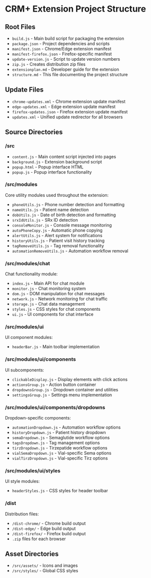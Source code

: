 # CRM+ Extension Project Structure

## Root Files
- `build.js` - Main build script for packaging the extension
- `package.json` - Project dependencies and scripts
- `manifest.json` - Chrome/Edge extension manifest
- `manifest-firefox.json` - Firefox-specific manifest
- `update-version.js` - Script to update version numbers
- `zip.js` - Creates distribution zip files
- `extensionplan.md` - Developer guide for the extension
- `structure.md` - This file documenting the project structure

## Update Files
- `chrome-updates.xml` - Chrome extension update manifest
- `edge-updates.xml` - Edge extension update manifest
- `firefox-updates.json` - Firefox extension update manifest
- `updates.xml` - Unified update redirector for all browsers

## Source Directories

### /src
- `content.js` - Main content script injected into pages
- `background.js` - Extension background script
- `popup.html` - Popup interface HTML
- `popup.js` - Popup interface functionality

### /src/modules
Core utility modules used throughout the extension:
- `phoneUtils.js` - Phone number detection and formatting
- `nameUtils.js` - Patient name detection
- `dobUtils.js` - Date of birth detection and formatting
- `srxIdUtils.js` - SRx ID detection
- `consoleMonitor.js` - Console message monitoring
- `autoPhoneCopy.js` - Automatic phone copying
- `alertUtils.js` - Alert system for notifications
- `historyUtils.js` - Patient visit history tracking
- `tagRemoveUtils.js` - Tag removal functionality
- `automationRemoveUtils.js` - Automation workflow removal

### /src/modules/chat
Chat functionality module:
- `index.js` - Main API for chat module
- `monitor.js` - Chat monitoring system
- `dom.js` - DOM manipulation for chat messages
- `network.js` - Network monitoring for chat traffic
- `storage.js` - Chat data management
- `styles.js` - CSS styles for chat components
- `ui.js` - UI components for chat interface

### /src/modules/ui
UI component modules:
- `headerBar.js` - Main toolbar implementation

### /src/modules/ui/components
UI subcomponents:
- `clickableDisplay.js` - Display elements with click actions
- `actionsGroup.js` - Action button container
- `dropdownsGroup.js` - Dropdown container and utilities
- `settingsGroup.js` - Settings menu implementation

### /src/modules/ui/components/dropdowns
Dropdown-specific components:
- `automationDropdown.js` - Automation workflow options
- `historyDropdown.js` - Patient history dropdown
- `semaDropdown.js` - Semaglutide workflow options
- `tagsDropdown.js` - Tag management options
- `tirzDropdown.js` - Tirzepatide workflow options
- `vialSemaDropdown.js` - Vial-specific Sema options
- `vialTirzDropdown.js` - Vial-specific Tirz options

### /src/modules/ui/styles
UI style modules:
- `headerStyles.js` - CSS styles for header toolbar

### /dist
Distribution files:
- `/dist-chrome/` - Chrome build output
- `/dist-edge/` - Edge build output
- `/dist-firefox/` - Firefox build output
- `.zip` files for each browser

## Asset Directories
- `/src/assets/` - Icons and images
- `/src/styles/` - Global CSS styles
